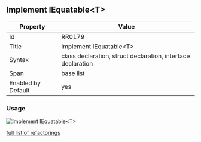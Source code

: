 ## Implement IEquatable\<T\>

Property | Value
--- | ---
Id|RR0179
Title|Implement IEquatable\<T\>
Syntax|class declaration, struct declaration, interface declaration
Span|base list
Enabled by Default|yes

### Usage

![Implement IEquatable\<T\>](../../images/refactorings/ImplementIEquatableOfT.png)

[full list of refactorings](Refactorings.md)